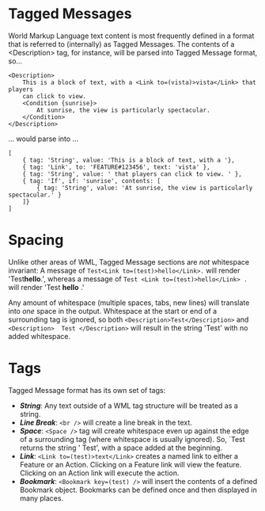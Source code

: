 Tagged Messages
===============

World Markup Language text content is most frequently defined in a format that is
referred to (internally) as Tagged Messages.  The contents of a \<Description\> tag,
for instance, will be parsed into Tagged Message format, so...

```
<Description>
    This is a block of text, with a <Link to=(vista)>vista</Link> that players
    can click to view.
    <Condition {sunrise}>
        At sunrise, the view is particularly spectacular.
    </Condition>
</Description>
```

... would parse into ...

```
[
    { tag: 'String', value: 'This is a block of text, with a '},
    { tag: 'Link', to: 'FEATURE#123456', text: 'vista' },
    { tag: 'String', value: ' that players can click to view. ' },
    { tag: 'If', if: 'sunrise', contents: [
        { tag: 'String', value: 'At sunrise, the view is particularly spectacular.' }
    ]}
]
```

Spacing
=======

Unlike other areas of WML, Tagged Message sections are *not* whitespace invariant:  A
message of `Test<Link to=(test)>hello</Link>.` will render 'Test**hello**.', whereas
a message of `Test <Link to=(test)>hello</Link> .` will render 'Test **hello** .'

Any amount of whitespace (multiple spaces, tabs, new lines) will translate into *one*
space in the output.  Whitespace at the start or end of a surrounding tag is ignored,
so both `<Description>Test</Description>` and `<Description>  Test </Description>` will
result in the string 'Test' with no added whitespace.

Tags
====

Tagged Message format has its own set of tags:
- ***String***: Any text outside of a WML tag structure will be treated as a string.
- ***Line Break***: `<br />` will create a line break in the text.
- ***Space***: `<Space />` tag will create whitespace even up against the edge of a
surrounding tag (where whitespace is usually ignored).  So, `<Description><Space />Test</Description>
returns the string ' Test', with a space added at the beginning.
- ***Link***: `<Link to=(test)>text</Link>` creates a named link to either a Feature or
an Action.  Clicking on a Feature link will view the feature.  Clicking on an Action link
will execute the action.
- ***Bookmark***: `<Bookmark key=(test) />` will insert the contents of a defined Bookmark
object.  Bookmarks can be defined once and then displayed in many places.

